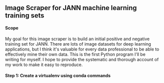 <h2>Image Scraper for JANN machine learning training sets</h2>
<h4>Scope</h4>
My goal for this image scraper is to build an initial positive and negative training set for JANN.  There are lots of image datasets for deep learning applications, but I think it's valuable for every data professional to be able to effectively mine their own data.  This is the first Python program I'll be writing for myself.  I hope to provide the systematic and thorough account of my work to make it easy to reproduce.

<h4>Step 1: Create a virtualenv using conda commands</h4>

